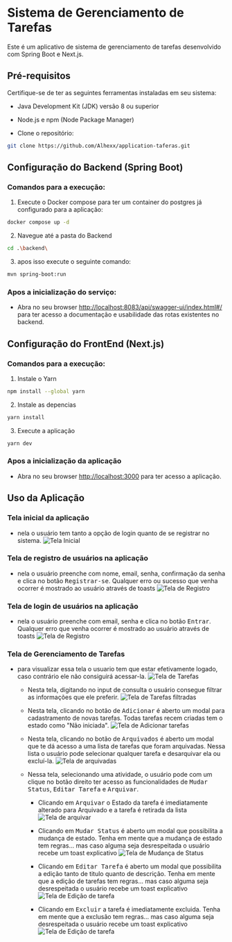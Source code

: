 # Sistema de Gerenciamento de Tarefas

Este é um aplicativo de sistema de gerenciamento de tarefas desenvolvido com Spring Boot e Next.js.

## Pré-requisitos

Certifique-se de ter as seguintes ferramentas instaladas em seu sistema:

- Java Development Kit (JDK) versão 8 ou superior

- Node.js e npm (Node Package Manager)

- Clone o repositório:

```bash
git clone https://github.com/Alhexx/application-taferas.git
```

## Configuração do Backend (Spring Boot)

### Comandos para a execução:

1. Execute o Docker compose para ter um container do postgres já configurado para a aplicação:

```bash
docker compose up -d
```

2. Navegue até a pasta do Backend

```bash
cd .\backend\
```

3. apos isso execute o seguinte comando:

```bash
mvn spring-boot:run
```

### Apos a inicialização do serviço:

- Abra no seu browser [http://localhost:8083/api/swagger-ui/index.html#/](http://localhost:8083/api/swagger-ui/index.html#/) para ter acesso a documentação e usabilidade das rotas existentes no backend.

## Configuração do FrontEnd (Next.js)

### Comandos para a execução:

1. Instale o Yarn

```bash
npm install --global yarn
```

2. Instale as depencias

```bash
yarn install
```

3. Execute a aplicação

```bash
yarn dev
```

### Apos a inicialização da aplicação

- Abra no seu browser [http://localhost:3000](http://localhost:3000) para ter acesso a aplicação.

## Uso da Aplicação

### Tela inicial da aplicação

- nela o usuário tem tanto a opção de login quanto de se registrar no sistema.
  ![Tela Inicial](./public/tela-inicial.png)

### Tela de registro de usuários na aplicação

- nela o usuário preenche com nome, email, senha, confirmação da senha e clica no botão <kbd>Registrar-se</kbd>. Qualquer erro ou sucesso que venha ocorrer é mostrado ao usuário através de toasts
  ![Tela de Registro](./public/tela-register.png)

### Tela de login de usuários na aplicação

- nela o usuário preenche com email, senha e clica no botão <kbd>Entrar</kbd>. Qualquer erro que venha ocorrer é mostrado ao usuário através de toasts
  ![Tela de Registro](./public/tela-login.png)

### Tela de Gerenciamento de Tarefas

- para visualizar essa tela o usuario tem que estar efetivamente logado, caso contrário ele não consiguirá acessar-la.
  ![Tela de Tarefas](./public/tela-tarefas.png)

  - Nesta tela, digitando no input de consulta o usuário consegue filtrar as informações que ele preferir.
    ![Tela de Tarefas filtradas](./public/tela-filtrada.png)

  - Nesta tela, clicando no botão de <kbd>Adicionar</kbd> é aberto um modal para cadastramento de novas tarefas. Todas tarefas recem criadas tem o estado como "Não iniciada".
    ![Tela de Adicionar tarefas](./public/tela-add.png)

  - Nesta tela, clicando no botão de <kbd>Arquivados</kbd> é aberto um modal que te dá acesso a uma lista de tarefas que foram arquivadas. Nessa lista o usuário pode selecionar qualquer tarefa e desarquivar ela ou excluí-la.
    ![Tela de arquivadas](./public/tela-arquivadas.png)

  - Nessa tela, selecionando uma atividade, o usuário pode com um clique no botão direito ter acesso as funcionalidades de <kbd>Mudar Status</kbd>, <kbd>Editar Tarefa</kbd> e <kbd>Arquivar</kbd>.

    - Clicando em <kbd>Arquivar</kbd> o Estado da tarefa é imediatamente alterado para Arquivado e a tarefa é retirada da lista
      ![Tela de arquivar](./public/tela-context-arquivar.png)

    - Clicando em <kbd>Mudar Status</kbd> é aberto um modal que possibilita a mudança de estado. Tenha em mente que a mudança de estado tem regras... mas caso alguma seja desrespeitada o usuário recebe um toast explicativo
      ![Tela de Mudança de Status](./public/tela-muda-status.png)

    - Clicando em <kbd>Editar Tarefa</kbd> é aberto um modal que possibilita a edição tanto de titulo quanto de descrição. Tenha em mente que a edição de tarefas tem regras... mas caso alguma seja desrespeitada o usuário recebe um toast explicativo
      ![Tela de Edição de tarefa](./public/tela-edit.png)

    - Clicando em <kbd>Excluir</kbd> a tarefa é imediatamente excluida. Tenha em mente que a exclusão tem regras... mas caso alguma seja desrespeitada o usuário recebe um toast explicativo
      ![Tela de Edição de tarefa](./public/tela-edit.png)

